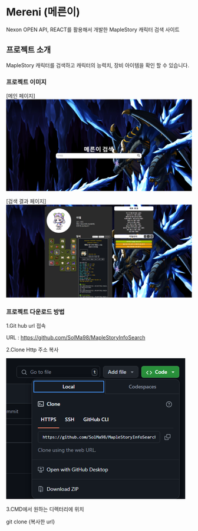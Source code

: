 # Mereni (메른이)
Nexon OPEN API, REACT를 활용해서 개발한 MapleStory 캐릭터 검색 사이트

## 프로젝트 소개
MapleStory 캐릭터를 검색하고 캐릭터의 능력치, 장비 아이템을 확인 할 수 있습니다. 

### 프로젝트 이미지
[메인 페이지]
![main_page.png](main_page.png)

[검색 결과 페이지]
![result_page.png](result_page.png)

### 프로젝트 다운로드 방법
1.Git hub url 접속

URL : https://github.com/SolMa98/MapleStoryInfoSearch

2.Clone Http 주소 복사

![git_clone.png](git_clone.png)

3.CMD에서 원하는 디렉터리에 위치

git clone {복사한 url}